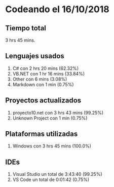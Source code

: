 # Codeando el 16/10/2018

## Tiempo total
3 hrs 45 mins.

## Lenguajes usados
1. C# con 2 hrs 20 mins (62.32%)
1. VB.NET con 1 hr 16 mins (33.84%)
1. Other con 6 mins (3.08%)
1. Markdown con 1 min (0.75%)

## Proyectos actualizados
1. proyecto10.net con 3 hrs 43 mins (99.25%)
1. Unknown Project con 1 min (0.75%)

## Plataformas utilizadas
1. Windows con 3 hrs 45 mins (100.0%)

## IDEs
1. Visual Studio un total de 3:43:40 (99.25%)
1. VS Code un total de 0:01:42 (0.75%)
